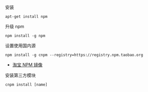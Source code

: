 安装

```
apt-get install npm
```

升级 npm

```
npm install -g npm
```

设置使用国内源

```
npm install -g cnpm --registry=https://registry.npm.taobao.org
```

- [淘宝 NPM 镜像](https://developer.aliyun.com/mirror/NPM)

安装第三方模块

```
cnpm install [name]
```


